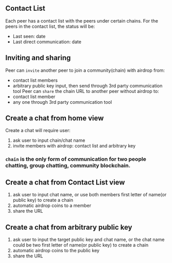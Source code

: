 ## Contact List
Each peer has a contact list with the peers under certain chains. For the peers in the contact list, the status will be:
- Last seen: date
- Last direct communication: date

## Inviting and sharing
Peer can `invite` another peer to join a community(chain) with airdrop from: 
  * contact list members
  * arbitrary public key input, then send through 3rd party communication tool
Peer can `share` the chain URL to another peer without airdrop to:  
  * contact list member
  * any one through 3rd party communication tool
  
## Create a chat from home view
Create a chat will require user: 
1. ask user to input chain/chat name
2. invite members with airdrop: contact list and arbitrary key
### `chain` is the only form of communication for two people chatting, group chatting, community blockchain.

## Create a chat from Contact List view
1. ask user to input chat name, or use both members first letter of name(or public key) to create a chain
2. automatic airdrop coins to a member
3. share the URL

## Create a chat from arbitrary public key
1. ask user to input the target public key and chat name, or the chat name could be two first letter of name(or public key) to create a chain
2. automatic airdrop coins to the public key
3. share the URL
